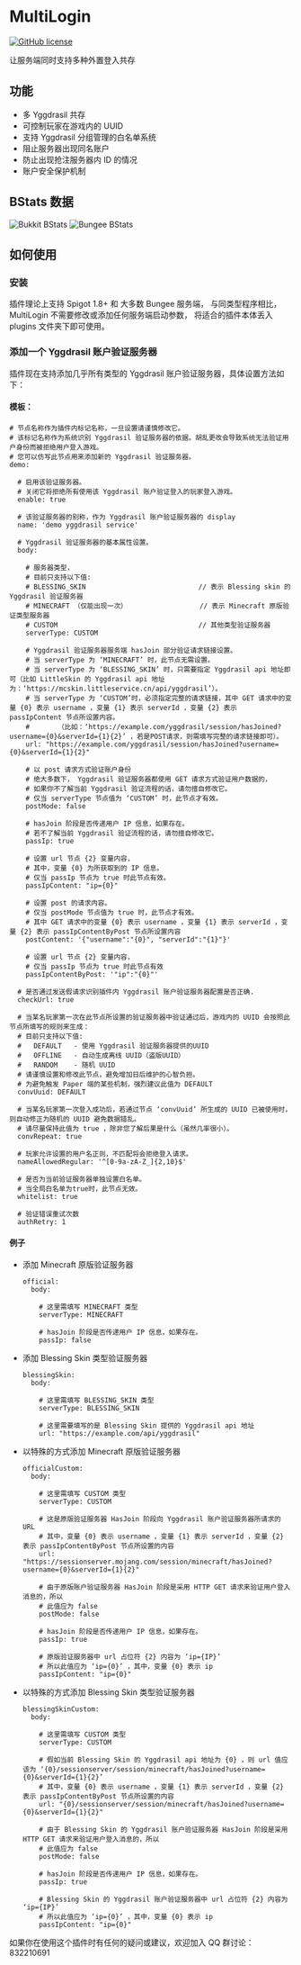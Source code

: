 # MultiLogin
[![GitHub license](https://img.shields.io/github/license/CaaMoe/MultiLogin?style=flat-square)](https://github.com/CaaMoe/MultiLogin/blob/master/LICENSE)

让服务端同时支持多种外置登入共存

## 功能

* 多 Yggdrasil 共存
* 可控制玩家在游戏内的 UUID
* 支持 Yggdrasil 分组管理的白名单系统
* 阻止服务器出现同名账户
* 防止出现抢注服务器内 ID 的情况
* 账户安全保护机制

## BStats 数据
![Bukkit BStats](https://bstats.org/signatures/bukkit/MultiLogin.svg)
![Bungee BStats](https://bstats.org/signatures/bungeecord/MultiLogin.svg)

## 如何使用

### 安装

插件理论上支持 Spigot 1.8+ 和 大多数 Bungee 服务端，
与同类型程序相比，MultiLogin 不需要修改或添加任何服务端启动参数，
将适合的插件本体丢入 plugins 文件夹下即可使用。

### 添加一个 Yggdrasil 账户验证服务器

插件现在支持添加几乎所有类型的 Yggdrasil 账户验证服务器，具体设置方法如下：

#### 模板：

    # 节点名称作为插件内标记名称，一旦设置请谨慎修改它。
    # 该标记名称作为系统识别 Yggdrasil 验证服务器的依据。胡乱更改会导致系统无法验证用户身份而被拒绝用户登入游戏。
    # 您可以仿写此节点用来添加新的 Yggdrasil 验证服务器。
    demo:

      # 启用该验证服务器。
      # 关闭它将拒绝所有使用该 Yggdrasil 账户验证登入的玩家登入游戏。
      enable: true

      # 该验证服务器的别称，作为 Yggdrasil 账户验证服务器的 display
      name: 'demo yggdrasil service'

      # Yggdrasil 验证服务器的基本属性设置。
      body:

        # 服务器类型，
        # 目前只支持以下值:
        # BLESSING_SKIN                            // 表示 Blessing skin 的 Yggdrasil 验证服务器
        # MINECRAFT （仅能出现一次）                  // 表示 Minecraft 原版验证类型服务器
        # CUSTOM                                   // 其他类型验证服务器
        serverType: CUSTOM

        # Yggdrasil 验证服务器服务端 hasJoin 部分验证请求链接设置。
        # 当 serverType 为 ‘MINECRAFT’ 时，此节点无需设置。
        # 当 serverType 为 ‘BLESSING_SKIN’ 时，只需要指定 Yggdrasil api 地址即可（比如 LittleSkin 的 Yggdrasil api 地址为：‘https://mcskin.littleservice.cn/api/yggdrasil’）。
        # 当 serverType 为 ‘CUSTOM’时，必须指定完整的请求链接，其中 GET 请求中的变量 {0} 表示 username ，变量 {1} 表示 serverId ，变量 {2} 表示 passIpContent 节点所设置内容。
        #       （比如：‘https://example.com/yggdrasil/session/hasJoined?username={0}&serverId={1}{2}’ ，若是POST请求，则需填写完整的请求链接即可）。
        url: "https://example.com/yggdrasil/session/hasJoined?username={0}&serverId={1}{2}"

        # 以 post 请求方式验证账户身份
        # 绝大多数下， Yggdrasil 验证服务器都使用 GET 请求方式验证用户数据的，
        # 如果你不了解当前 Yggdrasil 验证流程的话，请勿擅自修改它。
        # 仅当 serverType 节点值为 ‘CUSTOM’ 时，此节点才有效。
        postMode: false

        # hasJoin 阶段是否传递用户 IP 信息，如果存在。
        # 若不了解当前 Yggdrasil 验证流程的话，请勿擅自修改它。
        passIp: true

        # 设置 url 节点 {2} 变量内容，
        # 其中，变量 {0} 为所获取到的 IP 信息。
        # 仅当 passIp 节点为 true 时此节点有效。
        passIpContent: "ip={0}"

        # 设置 post 的请求内容。
        # 仅当 postMode 节点值为 true 时，此节点才有效。
        # 其中 GET 请求中的变量 {0} 表示 username ，变量 {1} 表示 serverId ，变量 {2} 表示 passIpContentByPost 节点所设置内容
        postContent: '{"username":"{0}", "serverId":"{1}"}'

        # 设置 url 节点 {2} 变量内容，
        # 仅当 passIp 节点为 true 时此节点有效
        passIpContentByPost: '"ip":"{0}"'

      # 是否通过发送假请求识别插件内 Yggdrasil 账户验证服务器配置是否正确.
      checkUrl: true

      # 当某名玩家第一次在此节点所设置的验证服务器中验证通过后，游戏内的 UUID 会按照此节点所填写的规则来生成：
      # 目前只支持以下值:
      #   DEFAULT   - 使用 Yggdrasil 验证服务器提供的UUID
      #   OFFLINE   - 自动生成离线 UUID（盗版UUID）
      #   RANDOM    - 随机 UUID
      # 请谨慎设置和修改此节点，避免增加日后维护的心智负担。
      # 为避免触发 Paper 端的某些机制，强烈建议此值为 DEFAULT
      convUuid: DEFAULT

      # 当某名玩家第一次登入成功后，若通过节点 ‘convUuid’ 所生成的 UUID 已被使用时，则自动修正为随机的 UUID 避免数据错乱。
      # 请尽量保持此值为 true ，除非您了解后果是什么（虽然几率很小）。
      convRepeat: true

      # 玩家允许设置的用户名正则，不匹配将会拒绝登入请求。
      nameAllowedRegular: '^[0-9a-zA-Z_]{2,10}$'

      # 是否为当前验证服务器单独设置白名单。
      # 当全局白名单为true时，此节点无效。
      whitelist: true

      # 验证错误重试次数
      authRetry: 1

#### 例子
* 添加 Minecraft 原版验证服务器

      official:
        body:
  	
  	      # 这里需填写 MINECRAFT 类型
          serverType: MINECRAFT
  	  
  	      # hasJoin 阶段是否传递用户 IP 信息，如果存在。
  	      passIp: false

* 添加 Blessing Skin 类型验证服务器

      blessingSkin:
        body:
  	
  	      # 这里需填写 BLESSING_SKIN 类型
          serverType: BLESSING_SKIN
  	
  	      # 这里需要填写的是 Blessing Skin 提供的 Yggdrasil api 地址
  	      url: "https://example.com/api/yggdrasil"

* 以特殊的方式添加 Minecraft 原版验证服务器

      officialCustom:
        body:
    
          # 这里需填写 CUSTOM 类型
          serverType: CUSTOM
  	  
  	      # 这是原版验证服务器 HasJoin 阶段向 Yggdrasil 账户验证服务器所请求的 URL
  	      # 其中，变量 {0} 表示 username ，变量 {1} 表示 serverId ，变量 {2} 表示 passIpContentByPost 节点所设置的内容
  	      url: "https://sessionserver.mojang.com/session/minecraft/hasJoined?username={0}&serverId={1}{2}"
  	
  	      # 由于原版账户验证服务器 HasJoin 阶段是采用 HTTP GET 请求来验证用户登入消息的，所以
  	      # 此值应为 false
  	      postMode: false
  	      
  	      # hasJoin 阶段是否传递用户 IP 信息，如果存在。
  	      passIp: true
  	  
  	      # 原版验证服务器中 url 占位符 {2} 内容为 ‘ip={IP}’
  	      # 所以此值应为 ‘ip={0}’ ，其中，变量 {0} 表示 ip 
          passIpContent: "ip={0}"

* 以特殊的方式添加 Blessing Skin 类型验证服务器

      blessingSkinCustom:
        body:
    
          # 这里需填写 CUSTOM 类型
          serverType: CUSTOM
  	  
  	      # 假如当前 Blessing Skin 的 Yggdrasil api 地址为 {0} ，则 url 值应该为 ‘{0}/sessionserver/session/minecraft/hasJoined?username={0}&serverId={1}{2}’
  	      # 其中，变量 {0} 表示 username ，变量 {1} 表示 serverId ，变量 {2} 表示 passIpContentByPost 节点所设置的内容
  	      url: "{0}/sessionserver/session/minecraft/hasJoined?username={0}&serverId={1}{2}"
  	
  	      # 由于 Blessing Skin 的 Yggdrasil 账户验证服务器 HasJoin 阶段是采用 HTTP GET 请求来验证用户登入消息的，所以
  	      # 此值应为 false
  	      postMode: false
  	      
  	      # hasJoin 阶段是否传递用户 IP 信息，如果存在。
  	      passIp: true
  	      
  	      # Blessing Skin 的 Yggdrasil 账户验证服务器中 url 占位符 {2} 内容为 ‘ip={IP}’
  	      # 所以此值应为 ‘ip={0}’ ，其中，变量 {0} 表示 ip 
          passIpContent: "ip={0}"

如果你在使用这个插件时有任何的疑问或建议，欢迎加入 QQ 群讨论：832210691